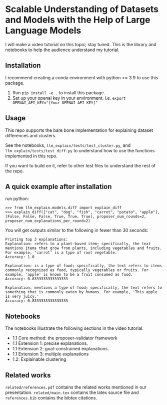 # Scalable Understanding of Datasets and Models with the Help of Large Language Models

I will make a video tutorial on this topic; stay tuned. This is the library and notebooks to help the audience understand my tutorial. 

## Installation

I recommend creating a conda environment with python >= 3.9 to use this package.

1. Run ```pip install -e .``` to install this package.
2. Set up your openai key in your environment. i.e. ```export OPENAI_API_KEY="[Your OPENAI API KEY]"```

## Usage

This repo supports the bare bone implementation for explaining dataset differences and clusters. 

See the notebooks, ```llm_explain/tests/test_cluster.py```, and ```llm_explain/tests/test_diff.py``` to understand how to use the functions implemented in this repo. 

If you want to build on it, refer to other test files to understand the rest of the repo. 

## A quick example after installation

run python: 
```
>>> from llm_explain.models.diff import explain_diff                                                                                                                           
>>> explain_diff(["cat", "dog", "fish", "carrot", "potato", "apple"], [False, False, False, True, True, True], proposer_num_rounds=2, proposer_num_explanations_per_round=2)
```

You will get outputs similar to the following in fewer than 30 seconds:

```
Printing top 3 explanations:
Explanation: refers to a plant-based item; specifically, the text mentions items that grow from plants, including vegetables and fruits. For example, 'carrot' is a type of root vegetable.
Accuracy: 1.0

Explanation: is a type of food; specifically, the text refers to items commonly recognized as food, typically vegetables or fruits. For example, 'apple' is known to be a fruit consumed as food.
Accuracy: 0.8333333333333333

Explanation: mentions a type of food; specifically, the text refers to something that is commonly eaten by humans. For example, 'This apple is very juicy.'
Accuracy: 0.8333333333333333
```

## Notebooks 

The notebooks illustrate the following sections in the video tutorial.
- 1.1 Core method: the proposer-validator framework
- 1.1 Extension 1: precise explanations.
- 1.1 Extension 2: goal-constrained explanations.
- 1.1 Extension 3: multiple explanations
- 1.2: Explainable clustering

## Related works

```related/references.pdf``` contains the related works mentioned in our presentation. ```related/main.tex``` contains the latex source file and ```references.bib``` contains the bibtex citations.

